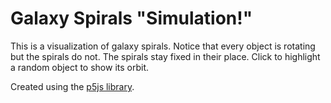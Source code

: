 # Galaxy Spirals "Simulation!"

This is a visualization of galaxy spirals. Notice that every object is rotating but the spirals do not. The spirals stay fixed in their place.
Click to highlight a random object to show its orbit.

Created using the [p5js library](https://p5js.org).
